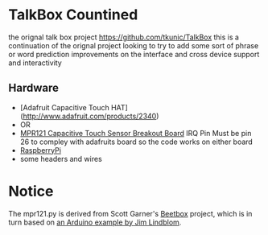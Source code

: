 TalkBox Countined
=======
the orignal talk box project https://github.com/tkunic/TalkBox
this is a continuation of the orignal project looking to try to add some sort of phrase or word prediction improvements on the interface and cross device support and interactivity 



Hardware
--------
- [Adafruit Capacitive Touch HAT] (http://www.adafruit.com/products/2340)
- OR
- [MPR121 Capacitive Touch Sensor Breakout Board](http://www.dx.com/p/mpr121-breakout-i2c-capacitive-touch-sensor-controller-module-for-arduino-raspberry-pi-382663#.VbXi9lVVhFF) IRQ Pin Must be pin 26 to compley with adafruits board so the code works on either board
- [RaspberryPi](http://www.raspberrypi.org/)
- some headers and wires

# Notice
The mpr121.py is derived from Scott Garner's [Beetbox](http://scott.j38.net/interactive/beetbox/) project, which is in turn based on [an Arduino example by Jim Lindblom](http://bildr.org/2011/05/mpr121_arduino/).
